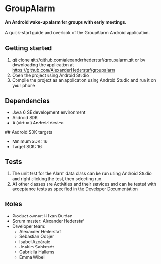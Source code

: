 # GroupAlarm
#### An Android wake-up alarm for groups with early meetings.

A quick-start guide and overlook of the GroupAlarm Android application.
## Getting started
1. git clone git://github.com/alexanderhederstaf/groupalarm.git or by downloading the application at https://github.com/AlexanderHederstaf/groupalarm
2. Open the project using Android Studio
3. Compile the project as an application using Android Studio and run it on your phone

## Dependencies
- Java 6 SE development environment 
- Android SDK
- A (virtual) Android device

## Android SDK targets
- Minimum SDK: 16
- Target SDK: 16

## Tests
1. The unit test for the Alarm data class can be run using Android Studio and right clicking the test, then selecting run.
2. All other classes are Activities and their services and can be tested with acceptance tests as specified in the Developer Documentation

## Roles
- Product owner: Håkan Burden
- Scrum master: Alexander Hederstaf
- Developer team:
  - Alexander Hederstaf
  - Sebastian Odbjer
  - Isabel Azcárate
  - Joakim Sehlstedt
  - Gabriella Hallams
  - Emma Wibel

